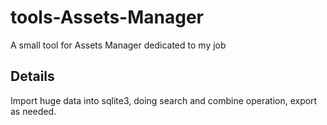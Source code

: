 # tools-Assets-Manager
A small tool for Assets Manager dedicated to my job

## Details
Import huge data into sqlite3, doing search and combine operation, export as needed.